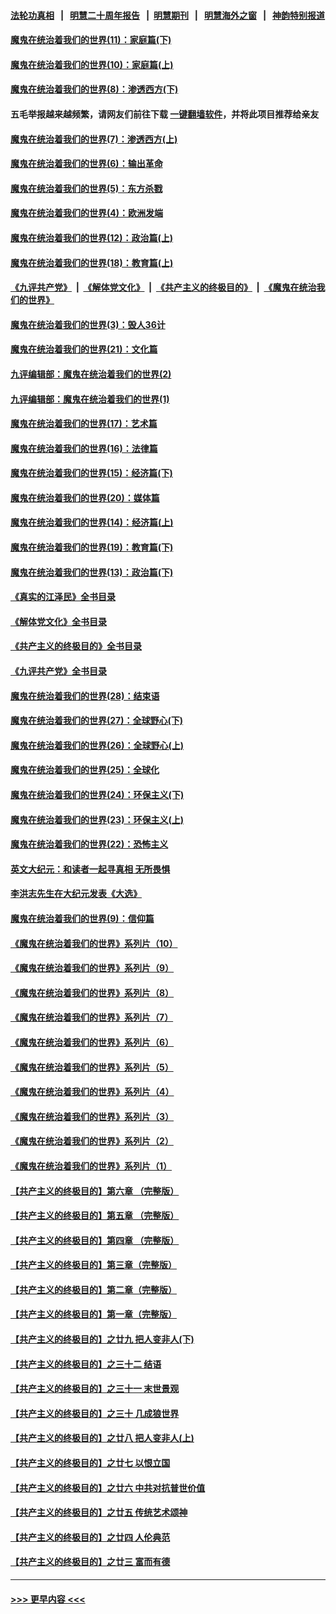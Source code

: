 #### [法轮功真相](https://github.com/gfw-breaker/truth/blob/master/README.md?t=0) &nbsp;&nbsp;|&nbsp;&nbsp; [明慧二十周年报告](https://github.com/gfw-breaker/mh-reports/blob/master/README.md?t=0) &nbsp;&nbsp;|&nbsp;&nbsp;[明慧期刊](https://github.com/gfw-breaker/mh-qikan) &nbsp;&nbsp;|&nbsp;&nbsp; [明慧海外之窗](https://github.com/gfw-breaker/mh-news/blob/master/README.md?t=0) &nbsp;&nbsp;|&nbsp;&nbsp; [神韵特别报道](https://github.com/gfw-breaker/mh-news/blob/master/shenyun.md?t=0)
#### [魔鬼在统治着我们的世界(11)：家庭篇(下)](../pages/nsc422/n10440961.md?t=11200848) 
#### [魔鬼在统治着我们的世界(10)：家庭篇(上)](../pages/nsc422/n10435448.md?t=11200848) 
#### [魔鬼在统治着我们的世界(8)：渗透西方(下)](../pages/nsc422/n10429603.md?t=11200848) 
#### 五毛举报越来越频繁，请网友们前往下载 [一键翻墙软件](https://github.com/gfw-breaker/ssr-accounts)，并将此项目推荐给亲友
#### [魔鬼在统治着我们的世界(7)：渗透西方(上)](../pages/nsc422/n10426013.md?t=11200848) 
#### [魔鬼在统治着我们的世界(6)：输出革命](../pages/nsc422/n10421536.md?t=11200848) 
#### [魔鬼在统治着我们的世界(5)：东方杀戮](../pages/nsc422/n10417707.md?t=11200848) 
#### [魔鬼在统治着我们的世界(4)：欧洲发端](../pages/nsc422/n10414890.md?t=11200848) 
#### [魔鬼在统治着我们的世界(12)：政治篇(上)](../pages/nsc422/n10444576.md?t=11200848) 
#### [魔鬼在统治着我们的世界(18)：教育篇(上)](../pages/nsc422/n10526970.md?t=11200848) 
#### [《九评共产党》](https://github.com/begood0513/9ping.md/blob/master/README.md) &nbsp;|&nbsp; [《解体党文化》](../../../../jtdwh.md/blob/master/README.md)  &nbsp;|&nbsp; [《共产主义的终极目的》](../../../../gczydzjmd.md/blob/master/README.md) &nbsp;|&nbsp; [《魔鬼在统治我们的世界》](../../../../mgztzwmdsj.md/blob/master/README.md) 
#### [魔鬼在统治着我们的世界(3)：毁人36计](../pages/nsc422/n10411583.md?t=11200848) 
#### [魔鬼在统治着我们的世界(21)：文化篇](../pages/nsc422/n10597706.md?t=11200848) 
#### [九评编辑部：魔鬼在统治着我们的世界(2)](../pages/nsc422/n10410036.md?t=11200848) 
#### [九评编辑部：魔鬼在统治着我们的世界(1)](../pages/nsc422/n10406825.md?t=11200848) 
#### [魔鬼在统治着我们的世界(17)：艺术篇](../pages/nsc422/n10499093.md?t=11200848) 
#### [魔鬼在统治着我们的世界(16)：法律篇](../pages/nsc422/n10485969.md?t=11200848) 
#### [魔鬼在统治着我们的世界(15)：经济篇(下)](../pages/nsc422/n10469975.md?t=11200848) 
#### [魔鬼在统治着我们的世界(20)：媒体篇](../pages/nsc422/n10586579.md?t=11200848) 
#### [魔鬼在统治着我们的世界(14)：经济篇(上)](../pages/nsc422/n10457370.md?t=11200848) 
#### [魔鬼在统治着我们的世界(19)：教育篇(下)](../pages/nsc422/n10564808.md?t=11200848) 
#### [魔鬼在统治着我们的世界(13)：政治篇(下)](../pages/nsc422/n10448270.md?t=11200848) 
#### [《真实的江泽民》全书目录](../pages/nsc422/n13721399.md?t=11200848) 
#### [《解体党文化》全书目录](../pages/nsc422/n13721157.md?t=11200848) 
#### [《共产主义的终极目的》全书目录](../pages/nsc422/n13721048.md?t=11200848) 
#### [《九评共产党》全书目录](../pages/nsc422/n13708085.md?t=11200848) 
#### [魔鬼在统治着我们的世界(28)：结束语](../pages/nsc422/n10936246.md?t=11200848) 
#### [魔鬼在统治着我们的世界(27)：全球野心(下)](../pages/nsc422/n10928319.md?t=11200848) 
#### [魔鬼在统治着我们的世界(26)：全球野心(上)](../pages/nsc422/n10900318.md?t=11200848) 
#### [魔鬼在统治着我们的世界(25)：全球化](../pages/nsc422/n10788205.md?t=11200848) 
#### [魔鬼在统治着我们的世界(24)：环保主义(下)](../pages/nsc422/n10695307.md?t=11200848) 
#### [魔鬼在统治着我们的世界(23)：环保主义(上)](../pages/nsc422/n10688613.md?t=11200848) 
#### [魔鬼在统治着我们的世界(22)：恐怖主义](../pages/nsc422/n10614727.md?t=11200848) 
#### [英文大纪元：和读者一起寻真相 无所畏惧](../pages/nsc422/n12542027.md?t=11200848) 
#### [李洪志先生在大纪元发表《大选》](../pages/nsc422/n12534746.md?t=11200848) 
#### [魔鬼在统治着我们的世界(9)：信仰篇](../pages/nsc422/n10432159.md?t=11200848) 
#### [《魔鬼在统治着我们的世界》系列片（10）](../pages/nsc422/n12292670.md?t=11200848) 
#### [《魔鬼在统治着我们的世界》系列片（9）](../pages/nsc422/n12290859.md?t=11200848) 
#### [《魔鬼在统治着我们的世界》系列片（8）](../pages/nsc422/n12287445.md?t=11200848) 
#### [《魔鬼在统治着我们的世界》系列片（7）](../pages/nsc422/n12283425.md?t=11200848) 
#### [《魔鬼在统治着我们的世界》系列片（6）](../pages/nsc422/n12282314.md?t=11200848) 
#### [《魔鬼在统治着我们的世界》系列片（5）](../pages/nsc422/n12281419.md?t=11200848) 
#### [《魔鬼在统治着我们的世界》系列片（4）](../pages/nsc422/n12274024.md?t=11200848) 
#### [《魔鬼在统治着我们的世界》系列片（3）](../pages/nsc422/n12271322.md?t=11200848) 
#### [《魔鬼在统治着我们的世界》系列片（2）](../pages/nsc422/n12269049.md?t=11200848) 
#### [《魔鬼在统治着我们的世界》系列片（1）](../pages/nsc422/n12267575.md?t=11200848) 
#### [【共产主义的终极目的】第六章 （完整版）](../pages/nsc422/n11428913.md?t=11200848) 
#### [【共产主义的终极目的】第五章 （完整版）](../pages/nsc422/n11428912.md?t=11200848) 
#### [【共产主义的终极目的】第四章 （完整版）](../pages/nsc422/n11428907.md?t=11200848) 
#### [【共产主义的终极目的】第三章（完整版）](../pages/nsc422/n11428848.md?t=11200848) 
#### [【共产主义的终极目的】第二章（完整版）](../pages/nsc422/n11428831.md?t=11200848) 
#### [【共产主义的终极目的】第一章（完整版）](../pages/nsc422/n11417651.md?t=11200848) 
#### [【共产主义的终极目的】之廿九 把人变非人(下)](../pages/nsc422/n11344140.md?t=11200848) 
#### [【共产主义的终极目的】之三十二 结语](../pages/nsc422/n11360535.md?t=11200848) 
#### [【共产主义的终极目的】之三十一 末世景观](../pages/nsc422/n11351129.md?t=11200848) 
#### [【共产主义的终极目的】之三十 几成狼世界](../pages/nsc422/n11348280.md?t=11200848) 
#### [【共产主义的终极目的】之廿八 把人变非人(上)](../pages/nsc422/n11340492.md?t=11200848) 
#### [【共产主义的终极目的】之廿七 以恨立国](../pages/nsc422/n11336944.md?t=11200848) 
#### [【共产主义的终极目的】之廿六 中共对抗普世价值](../pages/nsc422/n11324785.md?t=11200848) 
#### [【共产主义的终极目的】之廿五 传统艺术颂神](../pages/nsc422/n11296396.md?t=11200848) 
#### [【共产主义的终极目的】之廿四 人伦典范](../pages/nsc422/n11296397.md?t=11200848) 
#### [【共产主义的终极目的】之廿三 富而有德](../pages/nsc422/n11283598.md?t=11200848) 

----
#### [ >>> 更早内容 <<< ](../indexes/nsc422-earlier.md)
